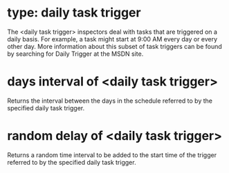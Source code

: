 # type: daily task trigger

The &lt;daily task trigger&gt; inspectors deal with tasks that are triggered on a daily basis. For example, a task might start at 9:00 AM every day or every other day. More information about this subset of task triggers can be found by searching for Daily Trigger at the MSDN site.

# days interval of &lt;daily task trigger&gt;

Returns the interval between the days in the schedule referred to by the specified daily task trigger.

# random delay of &lt;daily task trigger&gt;

Returns  a random time interval to be added to the start time of the trigger referred to by the specified daily task trigger.
